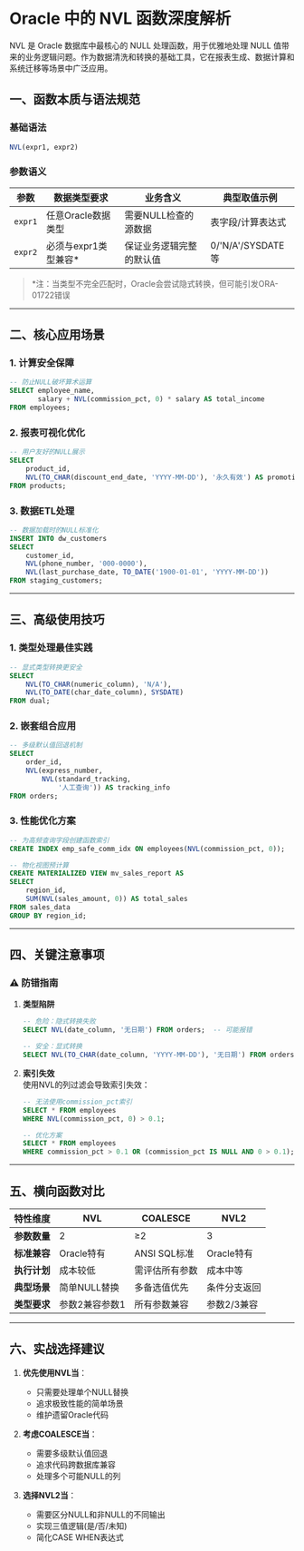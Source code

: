 # Oracle 中的 NVL 函数深度解析

NVL 是 Oracle 数据库中最核心的 NULL 处理函数，用于优雅地处理 NULL 值带来的业务逻辑问题。作为数据清洗和转换的基础工具，它在报表生成、数据计算和系统迁移等场景中广泛应用。

## 一、函数本质与语法规范

### 基础语法
```sql
NVL(expr1, expr2)
```

### 参数语义
| 参数    | 数据类型要求         | 业务含义                 | 典型取值示例      |
| ------- | -------------------- | ------------------------ | ----------------- |
| `expr1` | 任意Oracle数据类型   | 需要NULL检查的源数据     | 表字段/计算表达式 |
| `expr2` | 必须与expr1类型兼容* | 保证业务逻辑完整的默认值 | 0/'N/A'/SYSDATE等 |

> *注：当类型不完全匹配时，Oracle会尝试隐式转换，但可能引发ORA-01722错误

---

## 二、核心应用场景

### 1. 计算安全保障
```sql
-- 防止NULL破坏算术运算
SELECT employee_name,
       salary + NVL(commission_pct, 0) * salary AS total_income
FROM employees;
```

### 2. 报表可视化优化
```sql
-- 用户友好的NULL展示
SELECT 
    product_id,
    NVL(TO_CHAR(discount_end_date, 'YYYY-MM-DD'), '永久有效') AS promotion_period
FROM products;
```

### 3. 数据ETL处理
```sql
-- 数据加载时的NULL标准化
INSERT INTO dw_customers
SELECT 
    customer_id,
    NVL(phone_number, '000-0000'),
    NVL(last_purchase_date, TO_DATE('1900-01-01', 'YYYY-MM-DD'))
FROM staging_customers;
```

---

## 三、高级使用技巧

### 1. 类型处理最佳实践
```sql
-- 显式类型转换更安全
SELECT 
    NVL(TO_CHAR(numeric_column), 'N/A'),
    NVL(TO_DATE(char_date_column), SYSDATE)
FROM dual;
```

### 2. 嵌套组合应用
```sql
-- 多级默认值回退机制
SELECT 
    order_id,
    NVL(express_number, 
        NVL(standard_tracking, 
            '人工查询')) AS tracking_info
FROM orders;
```

### 3. 性能优化方案
```sql
-- 为高频查询字段创建函数索引
CREATE INDEX emp_safe_comm_idx ON employees(NVL(commission_pct, 0));

-- 物化视图预计算
CREATE MATERIALIZED VIEW mv_sales_report AS
SELECT 
    region_id,
    SUM(NVL(sales_amount, 0)) AS total_sales
FROM sales_data
GROUP BY region_id;
```

---

## 四、关键注意事项

### ⚠️ 防错指南
1. **类型陷阱**  
   ```sql
   -- 危险：隐式转换失败
   SELECT NVL(date_column, '无日期') FROM orders;  -- 可能报错
   
   -- 安全：显式转换
   SELECT NVL(TO_CHAR(date_column, 'YYYY-MM-DD'), '无日期') FROM orders;
   ```

2. **索引失效**  
   使用NVL的列过滤会导致索引失效：
   ```sql
   -- 无法使用commission_pct索引
   SELECT * FROM employees 
   WHERE NVL(commission_pct, 0) > 0.1;
   
   -- 优化方案
   SELECT * FROM employees 
   WHERE commission_pct > 0.1 OR (commission_pct IS NULL AND 0 > 0.1);
   ```

---

## 五、横向函数对比

| 特性维度     | NVL            | COALESCE       | NVL2         |
| ------------ | -------------- | -------------- | ------------ |
| **参数数量** | 2              | ≥2             | 3            |
| **标准兼容** | Oracle特有     | ANSI SQL标准   | Oracle特有   |
| **执行计划** | 成本较低       | 需评估所有参数 | 成本中等     |
| **典型场景** | 简单NULL替换   | 多备选值优先   | 条件分支返回 |
| **类型要求** | 参数2兼容参数1 | 所有参数兼容   | 参数2/3兼容  |

---

## 六、实战选择建议

1. **优先使用NVL当**：
   - 只需要处理单个NULL替换
   - 追求极致性能的简单场景
   - 维护遗留Oracle代码

2. **考虑COALESCE当**：
   - 需要多级默认值回退
   - 追求代码跨数据库兼容
   - 处理多个可能NULL的列

3. **选择NVL2当**：
   - 需要区分NULL和非NULL的不同输出
   - 实现三值逻辑(是/否/未知)
   - 简化CASE WHEN表达式
